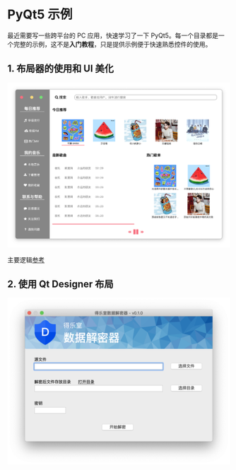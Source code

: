 PyQt5 示例
============================

最近需要写一些跨平台的 PC 应用，快速学习了一下 PyQt5。每一个目录都是一个完整的示例，这不是**入门教程**，只是提供示例便于快速熟悉控件的使用。


## 1. 布局器的使用和 UI 美化

![预览图](gridlayout/preview.png)

主要逻辑[参考](https://zmister.com/archives/477.html)

## 2. 使用 Qt Designer 布局

![预览图](qt-designer/preview.png)
